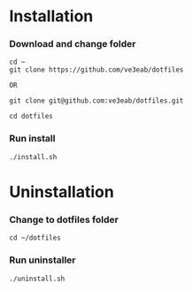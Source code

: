 # Installation
### Download and change folder
```
cd ~
git clone https://github.com/ve3eab/dotfiles

OR

git clone git@github.com:ve3eab/dotfiles.git

cd dotfiles
```
### Run install
```
./install.sh
```

# Uninstallation

### Change to dotfiles folder
```
cd ~/dotfiles
```

### Run uninstaller
```
./uninstall.sh
```
